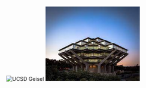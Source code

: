 ![UCSD Geisel](https://today.ucsd.edu/news_uploads/Resized_Geisel_Library_08.31.jpg)
![local image](ucsdimagetest.jpg)